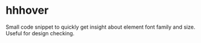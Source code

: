 # hhhover

Small code snippet to quickly get insight about element font family and size.
Useful for design checking. 

